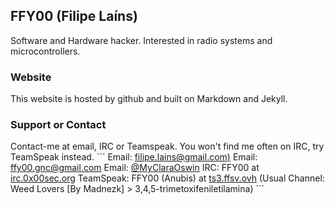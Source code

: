 ## FFY00 (Filipe Laíns)

Software and Hardware hacker. Interested in radio systems and microcontrollers.

### Website

This website is hosted by github and built on Markdown and Jekyll.

### Support or Contact

Contact-me at email, IRC or Teamspeak. You won't find me often on IRC, try TeamSpeak instead.
´´´
Email: [filipe.lains@gmail.com)](mailto:filipe.lains@gmail.com)
Email: [ffy00.gnc@gmail.com](mailto:ffy00.gnc@gmail.com)
Email: [@MyClaraOswin](https://twitter.com/MyClaraOswin)
IRC: FFY00 at [irc.0x00sec.org](irc:irc.0x00sec.org)
TeamSpeak: FFY00 (Anubis) at [ts3.ffsv.ovh](ts3server://ts3.ffsv.ovh) (Usual Channel: Weed Lovers [By Madnezk] > 3,4,5-trimetoxifeniletilamina)
´´´
